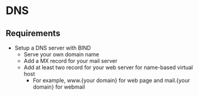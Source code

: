 # DNS
## Requirements
- Setup a DNS server with BIND
  - Serve your own domain name
  - Add a MX record for your mail server
  - Add at least two record for your web server for name-based virtual host
    - For example, www.{your domain} for web page and mail.{your domain} for webmail
